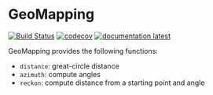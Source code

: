 # GeoMapping

[![Build Status](https://github.com/Alexander-Barth/GeoMapping.jl/workflows/CI/badge.svg)](https://github.com/Alexander-Barth/GeoMapping.jl/actions)
[![codecov](https://codecov.io/github/Alexander-Barth/GeoMapping.jl/graph/badge.svg?token=7lJ9BhsbrJ)](https://codecov.io/github/Alexander-Barth/GeoMapping.jl)
[![documentation latest](https://img.shields.io/badge/docs-latest-blue.svg)](https://alexander-barth.github.io/GeoMapping.jl/latest/)


GeoMapping provides the following functions:
* `distance`:  great-circle distance 
* `azimuth`: compute angles 
* `reckon`: compute distance from a starting point and angle
